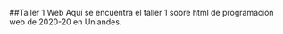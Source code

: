##Taller 1 Web
Aquí se encuentra el taller 1 sobre html de programación web de 2020-20 en Uniandes.

